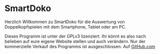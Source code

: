 # SmartDoko

Herzlich Willkommen zu SmartDoko für die Auswertung von Doppelkopfspielen mit dem Smartphone, Tablet oder am PC.

Dieses Programm ist unter der GPLv3 lizenziert. Ihr könnt es also nach belieben auf eure eigene Website stellen und auch verändern. Nur der kommerzielle Verkauf des Programms ist ausgeschlossen. Auf [GitHub.com](https://github.com/lbleckwenn/SmartDoko/releases/latest)